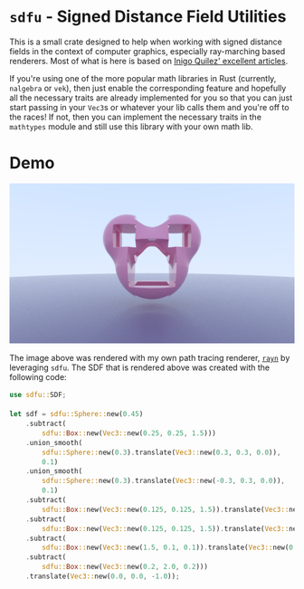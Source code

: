 # `sdfu` - Signed Distance Field Utilities 

This is a small crate designed to help when working with signed distance fields
in the context of computer graphics, especially ray-marching based renderers. Most
of what is here is based on [Inigo Quilez' excellent articles](http://www.iquilezles.org/www/index.htm).

If you're using one of the more popular math libraries in Rust (currently, `nalgebra` or `vek`), then just enable
the corresponding feature and hopefully all the necessary traits are already implemented
for you so that you can just start passing in your `Vec3`s or whatever your lib calls them
and you're off to the races! If not, then you can implement the necessary traits in the
`mathtypes` module and still use this library with your own math lib.

# Demo

![demo image](/demo.png?raw=true)

The image above was rendered with my own path tracing renderer, [`rayn`](https://github.com/termhn/rayn)
by leveraging `sdfu`. The SDF that is rendered above was created with the following code:

```rust
use sdfu::SDF;

let sdf = sdfu::Sphere::new(0.45)
    .subtract(
        sdfu::Box::new(Vec3::new(0.25, 0.25, 1.5)))
    .union_smooth(
        sdfu::Sphere::new(0.3).translate(Vec3::new(0.3, 0.3, 0.0)),
        0.1)
    .union_smooth(
        sdfu::Sphere::new(0.3).translate(Vec3::new(-0.3, 0.3, 0.0)),
        0.1)
    .subtract(
        sdfu::Box::new(Vec3::new(0.125, 0.125, 1.5)).translate(Vec3::new(-0.3, 0.3, 0.0)))
    .subtract(
        sdfu::Box::new(Vec3::new(0.125, 0.125, 1.5)).translate(Vec3::new(0.3, 0.3, 0.0)))
    .subtract(
        sdfu::Box::new(Vec3::new(1.5, 0.1, 0.1)).translate(Vec3::new(0.0, 0.3, 0.0)))
    .subtract(
        sdfu::Box::new(Vec3::new(0.2, 2.0, 0.2)))
    .translate(Vec3::new(0.0, 0.0, -1.0));
```